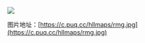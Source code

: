 ![](https://c.puq.cc/hllmaps/rmg.jpg)

图片地址：[https://c.puq.cc/hllmaps/rmg.jpg](https://c.puq.cc/hllmaps/rmg.jpg)